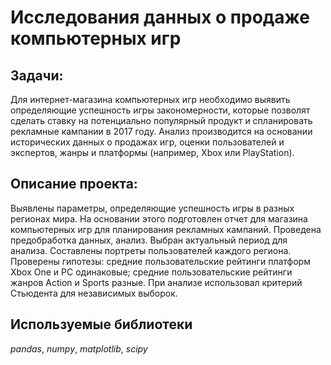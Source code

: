 # Исследования данных о продаже компьютерных игр

## Задачи:

Для интернет-магазина компьютерных игр необходимо выявить определяющие успешность игры закономерности, которые позволят сделать ставку на потенциально популярный продукт и спланировать рекламные кампании в 2017 году. 
Анализ производится на основании исторических данных о продажах игр, оценки пользователей и экспертов, жанры и платформы (например, Xbox или PlayStation).

## Описание проекта:

Выявлены параметры, определяющие успешность игры в разных регионах мира. На основании этого подготовлен отчет для магазина компьютерных игр для планирования рекламных кампаний. Проведена предобработка данных, анализ. Выбран актуальный период для анализа. Составлены портреты пользователей каждого региона. Проверены гипотезы: средние пользовательские рейтинги платформ Xbox One и PC одинаковые; средние пользовательские рейтинги жанров Action и Sports разные. При анализе использовал критерий Стьюдента для независимых выборок.

## Используемые библиотеки

*pandas*, *numpy*, *matplotlib*, *scipy*
